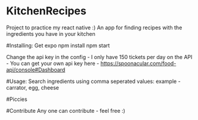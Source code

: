 # KitchenRecipes
Project to practice my react native :)
An app for finding recipes with the ingredients you have in your kitchen

#Installing:
Get expo
npm install
npm start

Change the api key in the config - I only have 150 tickets per day on the API - You can get your own api key here - https://spoonacular.com/food-api/console#Dashboard

#Usage:
Search ingredients using comma seperated values: example - carrator, egg, cheese

#Piccies 

#Contribute 
Any one can contribute - feel free :)
